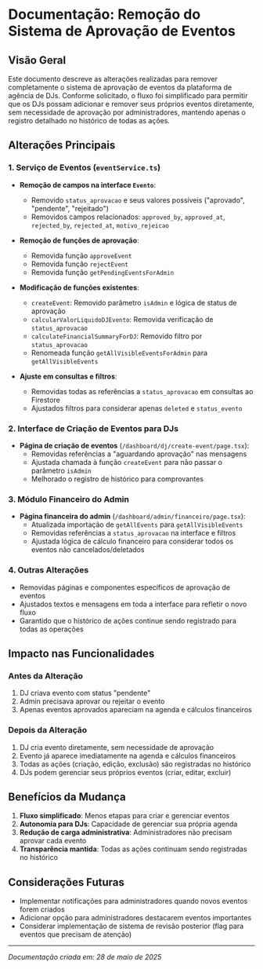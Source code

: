 # Documentação: Remoção do Sistema de Aprovação de Eventos

## Visão Geral

Este documento descreve as alterações realizadas para remover completamente o sistema de aprovação de eventos da plataforma de agência de DJs. Conforme solicitado, o fluxo foi simplificado para permitir que os DJs possam adicionar e remover seus próprios eventos diretamente, sem necessidade de aprovação por administradores, mantendo apenas o registro detalhado no histórico de todas as ações.

## Alterações Principais

### 1. Serviço de Eventos (`eventService.ts`)

- **Remoção de campos na interface `Evento`**:
  - Removido `status_aprovacao` e seus valores possíveis ("aprovado", "pendente", "rejeitado")
  - Removidos campos relacionados: `approved_by`, `approved_at`, `rejected_by`, `rejected_at`, `motivo_rejeicao`

- **Remoção de funções de aprovação**:
  - Removida função `approveEvent`
  - Removida função `rejectEvent`
  - Removida função `getPendingEventsForAdmin`

- **Modificação de funções existentes**:
  - `createEvent`: Removido parâmetro `isAdmin` e lógica de status de aprovação
  - `calcularValorLiquidoDJEvento`: Removida verificação de `status_aprovacao`
  - `calculateFinancialSummaryForDJ`: Removido filtro por `status_aprovacao`
  - Renomeada função `getAllVisibleEventsForAdmin` para `getAllVisibleEvents`

- **Ajuste em consultas e filtros**:
  - Removidas todas as referências a `status_aprovacao` em consultas ao Firestore
  - Ajustados filtros para considerar apenas `deleted` e `status_evento`

### 2. Interface de Criação de Eventos para DJs

- **Página de criação de eventos** (`/dashboard/dj/create-event/page.tsx`):
  - Removidas referências a "aguardando aprovação" nas mensagens
  - Ajustada chamada à função `createEvent` para não passar o parâmetro `isAdmin`
  - Melhorado o registro de histórico para comprovantes

### 3. Módulo Financeiro do Admin

- **Página financeira do admin** (`/dashboard/admin/financeiro/page.tsx`):
  - Atualizada importação de `getAllEvents` para `getAllVisibleEvents`
  - Removidas referências a `status_aprovacao` na interface e filtros
  - Ajustada lógica de cálculo financeiro para considerar todos os eventos não cancelados/deletados

### 4. Outras Alterações

- Removidas páginas e componentes específicos de aprovação de eventos
- Ajustados textos e mensagens em toda a interface para refletir o novo fluxo
- Garantido que o histórico de ações continue sendo registrado para todas as operações

## Impacto nas Funcionalidades

### Antes da Alteração

1. DJ criava evento com status "pendente"
2. Admin precisava aprovar ou rejeitar o evento
3. Apenas eventos aprovados apareciam na agenda e cálculos financeiros

### Depois da Alteração

1. DJ cria evento diretamente, sem necessidade de aprovação
2. Evento já aparece imediatamente na agenda e cálculos financeiros
3. Todas as ações (criação, edição, exclusão) são registradas no histórico
4. DJs podem gerenciar seus próprios eventos (criar, editar, excluir)

## Benefícios da Mudança

1. **Fluxo simplificado**: Menos etapas para criar e gerenciar eventos
2. **Autonomia para DJs**: Capacidade de gerenciar sua própria agenda
3. **Redução de carga administrativa**: Administradores não precisam aprovar cada evento
4. **Transparência mantida**: Todas as ações continuam sendo registradas no histórico

## Considerações Futuras

- Implementar notificações para administradores quando novos eventos forem criados
- Adicionar opção para administradores destacarem eventos importantes
- Considerar implementação de sistema de revisão posterior (flag para eventos que precisam de atenção)

---

*Documentação criada em: 28 de maio de 2025*
